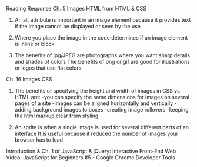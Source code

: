 Reading Response Ch. 5 Images HTML from HTML & CSS

1. An alt attribute is important in an image element because it provides text if the image cannot be 
displayed or seen by the use

2. Where you place the image in the code determines if an image element is inline or block

3. The benefits of jpg/JPEG are photographs where you want sharp details and shades of colors
The benefits of png or gif are good for illustrations or logos that use flat colors

Ch. 16 Images CSS

1. The benefits of specifying the height and width of images in CSS vs HTML are:
-you can specify the same dimensions for images on several pages of a site
-images can be aligned horizontally and vertically
-adding background images to boxes
-creating image rollovers
-keeping the html markup clear from styling

2. An sprite is when a single image is used for several different parts of an interface
It is useful because it reduced the number of images your browser has to load

Introduction & Ch. 1 of JavaScript & jQuery: Interactive Front-End Web
Video: JavaScript for Beginners #5 - Google Chrome Developer Tools
